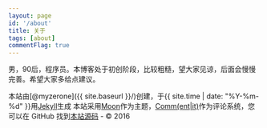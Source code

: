 ```yaml
---
layout: page
id: '/about'
title: 关于
tags: [about]
commentFlag: true
---
```


男，90后，程序员。本博客处于初创阶段，比较粗糙，望大家见谅，后面会慢慢完善。希望大家多给点建议。

本站由[@myzerone]({{ site.baseurl }}/)创建，于{{ site.time | date: "%Y-%m-%d" }}用[Jekyll](http://jekyllcn.com/)生成
本站采用[Moon](https://github.com/TaylanTatli/Moon)作为主题，[Comm(ent|it)](https://commentit.io/)作为评论系统，您可以在 GitHub 找到[本站源码](https://github.com/myzerone/myzerone.github.io) - © 2016
